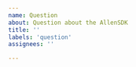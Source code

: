 ```yaml
---
name: Question
about: Question about the AllenSDK
title: ''
labels: 'question'
assignees: ''

---
```

